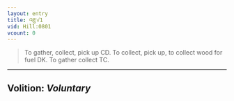 ```yaml
---
layout: entry
title: འཐུ་√1
vid: Hill:0801
vcount: 0
---
```

> To gather, collect, pick up CD\. To collect, pick up, to collect wood for fuel DK\. To gather collect TC\.

---
Volition: _Voluntary_
---

